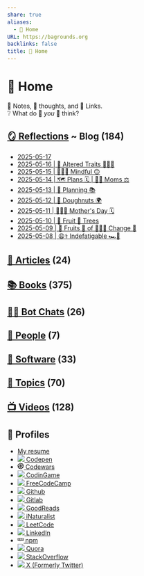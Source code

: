 ```yaml
---
share: true
aliases:
  - 🏡 Home
URL: https://bagrounds.org
backlinks: false
title: 🏡 Home
---
```

# 🏡 Home  
📑 Notes, 💭 thoughts, and 🔗 Links.  
❔ What do 🫵 _you_ 🤔 think?  
  
## [🪞 Reflections](./reflections/index.md) ~ Blog (184)  
- [2025-05-17](./reflections/2025-05-17.md)  
- [2025-05-16 | 🧠 Altered Traits 🧘🏼‍♀️](./reflections/2025-05-16.md)  
- [2025-05-15 | 🧘🏼‍♀️ Mindful 😌](./reflections/2025-05-15.md)  
- [2025-05-14 | 🗺️ Plans 🗓️ | 🤱🏼 Moms ⚖️](./reflections/2025-05-14.md)  
- [2025-05-13 | 🔮 Planning 📚](./reflections/2025-05-13.md)  
- [2025-05-12 | 🍩 Doughnuts 🌍](./reflections/2025-05-12.md)  
- [2025-05-11 | 🤱🏼💐 Mother's Day 🗓️](./reflections/2025-05-11.md)  
- [2025-05-10 | 🍎 Fruit 🌳 Trees](./reflections/2025-05-10.md)  
- [2025-05-09 | 🍎 Fruits 🌳 of 🧘🏼‍♀️ Change 🔄](./reflections/2025-05-09.md)  
- [2025-05-08 | 😩⚕️ Indefatigable 🏎️🐍](./reflections/2025-05-08.md)  
  
  
## [📄  Articles](./articles/index.md) (24)  
  
## [📚 Books](./books/index.md) (375)  
  
## [🤖💬 Bot Chats](./bot-chats/index.md) (26)  
  
## [👥 People](./people/index.md) (7)  
  
## [💾 Software](./software/index.md) (33)  
  
## [🌌 Topics](./topics/index.md) (70)  
  
## [📺 Videos](./videos/index.md) (128)  
  
## 🔗 Profiles  
- [My resume](./topics/my-resume.md)  
- <a href="http://codepen.io/bagrounds"><img style="height:1em; margin:0;" src="https://simpleicons.org/icons/codepen.svg"/> Codepen</a>  
- <a href="http://www.codewars.com/users/bagrounds"><img style="height:1em; margin:0;" src="https://raw.githubusercontent.com/bagrounds/icons/master/codewars.svg"/> Codewars</a>  
- <a href="https://www.codingame.com/profile/0d172b10ecb72b81c2bb2646e8be9d8a8930706"><img style="height:1em; margin:0;" src="https://simpleicons.org/icons/codingame.svg"/> CodinGame</a>  
- <a href="http://freecodecamp.com/bagrounds"><img style="height:1em; margin:0;" src="https://simpleicons.org/icons/freecodecamp.svg"/> FreeCodeCamp</a>  
- <a href="https://github.com/bagrounds"><img style="height:1em; margin:0;" src="https://simpleicons.org/icons/github.svg"/> Github</a>  
- <a href="http://gitlab.com/bagrounds"><img style="height:1em; margin:0;" src="https://simpleicons.org/icons/gitlab.svg"/> Gitlab</a>  
- <a href="http://goodreads.com/bagrounds"><img style="height:1em; margin:0;" src="https://simpleicons.org/icons/goodreads.svg"/> GoodReads</a>  
- <a href="https://www.inaturalist.org/people/8822063"><img style="height:1em; margin:0;" src="https://static.inaturalist.org/wiki_page_attachments/3154-original.png"/> iNaturalist</a>  
- <a href="https://leetcode.com/u/bagrounds"><img style="height:1em; margin:0;" src="https://simpleicons.org/icons/leetcode.svg"/> LeetCode</a>  
- <a href="https://linkedin.com/in/bagrounds"><img style="height:1em; margin:0;" src="https://simpleicons.org/icons/linkedin.svg"/> LinkedIn</a>  
- <a href="http://www.npmjs.com/~bagrounds"><img style="height:1em; margin:0;" src="https://raw.githubusercontent.com/bagrounds/icons/master/npm.svg"/> npm</a>  
- <a href="https://www.quora.com/profile/Bryan-Grounds"><img style="height:1em; margin:0;" src="https://simpleicons.org/icons/quora.svg"/> Quora</a>  
- <a href="http://stackoverflow.com/users/2081363/bagrounds"><img style="height:1em; margin:0;" src="https://simpleicons.org/icons/stackoverflow.svg"/> StackOverflow</a>  
- <a href="https://twitter.com/bagrounds"><img style="height:1em; margin:0;" src="https://simpleicons.org/icons/x.svg"/> X (Formerly Twitter)</a>  
